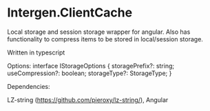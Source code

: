 # Intergen.ClientCache

Local storage and session storage wrapper for angular. Also has functionality to compress items to be stored in local/session storage.

Written in typescript

Options: interface IStorageOptions {
        storagePrefix?: string;
        useCompression?: boolean;
        storageType?: StorageType;
    }

Dependencies: 

LZ-string (https://github.com/pieroxy/lz-string/),
Angular
